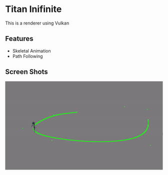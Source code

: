 # Titan Inifinite
This is a renderer using Vulkan

## Features
* Skeletal Animation
* Path Following

## Screen Shots
![Path-Following Preview](images/path-follow.gif "Path-Following Preview")